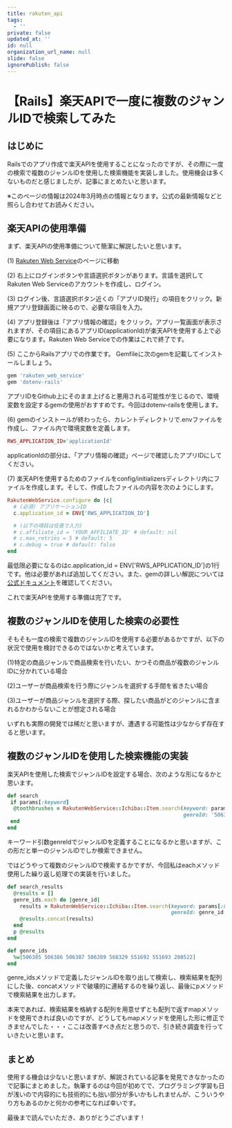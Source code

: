 ```yaml
---
title: rakuten_api
tags:
  - ''
private: false
updated_at: ''
id: null
organization_url_name: null
slide: false
ignorePublish: false
---
```

# 【Rails】楽天APIで一度に複数のジャンルIDで検索してみた

## はじめに
Railsでのアプリ作成で楽天APIを使用することになったのですが、その際に一度の検索で複数のジャンルIDを使用した検索機能を実装しました。使用機会は多くないものだと感じましたが、記事にまとめたいと思います。


※このページの情報は2024年3月時点の情報となります。公式の最新情報などと照らし合わせてお読みください。

## 楽天APIの使用準備

まず、楽天APIの使用準備について簡潔に解説したいと思います。

(1) [Rakuten Web Service](https://webservice.rakuten.co.jp/)のページに移動

(2) 右上にログインボタンや言語選択ボタンがあります。言語を選択してRakuten Web Serviceのアカウントを作成し、ログイン。

(3) ログイン後、言語選択ボタン近くの「アプリID発行」の項目をクリック。新規アプリ登録画面に映るので、必要な項目を入力。

(4) アプリ登録後は「アプリ情報の確認」をクリック。アプリ一覧画面が表示されますが、その項目にあるアプリID(applicationId)が楽天APIを使用する上で必要になります。Rakuten Web Serviceでの作業はこれで終了です。

(5) ここからRailsアプリでの作業です。
Gemfileに次のgemを記載してインストールしましょう。

```ruby
gem 'rakuten_web_service'
gem 'dotenv-rails'
```
アプリIDをGithub上にそのまま上げると悪用される可能性が生じるので、環境変数を設定するgemの使用がおすすめです。今回はdotenv-railsを使用します。

(6) gemのインストールが終わったら、カレントディレクトリで.envファイルを作成し、ファイル内で環境変数を定義します。
```ruby
RWS_APPLICATION_ID='applicationId'
```
applicationIdの部分は、「アプリ情報の確認」ページで確認したアプリIDにしてください。


(7) 楽天APIを使用するためのファイルをconfig/initializersディレクトリ内にファイルを作成します。そして、作成したファイルの内容を次のようにします。

```ruby
RakutenWebService.configure do |c|
  # (必須) アプリケーションID
  c.application_id = ENV['RWS_APPLICATION_ID']

  # (以下の項目は任意で入力)
  # c.affiliate_id = 'YOUR_AFFILIATE_ID' # default: nil
  # c.max_retries = 5 # default: 5
  # c.debug = true # default: false
end
```

最低限必要になるのはc.application_id = ENV['RWS_APPLICATION_ID']の1行です。他は必要があれば追加してください。また、gemの詳しい解説については[公式ドキュメント](https://github.com/rakuten-ws/rws-ruby-sdk/tree/master)を確認してください。

これで楽天APIを使用する準備は完了です。


## 複数のジャンルIDを使用した検索の必要性

そもそも一度の検索で複数のジャンルIDを使用する必要があるかですが、以下の状況で使用を検討できるのではないかと考えています。

(1)特定の商品ジャンルで商品検索を行いたい、かつその商品が複数のジャンルIDに分かれている場合

(2)ユーザーが商品検索を行う際にジャンルを選択する手間を省きたい場合

(3)ユーザーが商品ジャンルを選択する際、探したい商品がどのジャンルに含まれるかわからないことが想定される場合

いずれも実際の開発では稀だと思いますが、遭遇する可能性は少なからず存在すると思います。


## 複数のジャンルIDを使用した検索機能の実装

楽天APIを使用した検索でジャンルIDを設定する場合、次のような形になるかと思います。

```ruby
def search
 if params[:keyword]
  @toothbrushes = RakutenWebService::Ichiba::Item.search(keyword: params[:keyword], 
                                                         genreId: '506384')
 end
end
```

キーワード引数genreIdでジャンルIDを定義することになるかと思いますが、この形だと単一のジャンルIDでしか検索できません。

ではどうやって複数のジャンルIDで検索するかですが、今回私はeachメソッド使用した繰り返し処理での実装を行いました。
```ruby
def search_results
  @results = []
  genre_ids.each do |genre_id|
    results = RakutenWebService::Ichiba::Item.search(keyword: params[:keyword], 
                                                     genreId: genre_id,).to_a
    @results.concat(results)
  end
  p @results
end

def genre_ids
  %w[506385 506386 506387 506389 568329 551692 551693 208522]
end

```

genre_idsメソッドで定義したジャンルIDを取り出して検索し、検索結果を配列にした後、concatメソッドで破壊的に連結するのを繰り返し、最後にpメソッドで検索結果を出力します。

本来であれば、検索結果を格納する配列を用意せずとも配列で返すmapメソッドを使用できれば良いのですが、どうしてもmapメソッドを使用した形に修正できませんでした・・・ここは改善すべき点だと思うので、引き続き調査を行っていきたいと思います。

## まとめ
使用する機会は少ないと思いますが、解説されている記事を発見できなかったので記事にまとめました。執筆するのは今回が初めてで、プログラミング学習も日が浅いので内容的にも技術的にも拙い部分が多いかもしれませんが、こういうやり方もあるのかと何かの参考になれば幸いです。

最後まで読んでいただき、ありがとうございます！